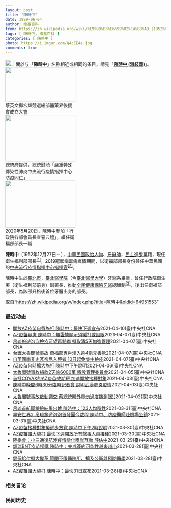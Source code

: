 ```yaml
---
layout: post
title: "陳時中"
date: 1989-06-04
author: 维基百科
from: https://zh.wikipedia.org/wiki/%E9%99%B3%E6%99%82%E4%B8%AD_(1952%E5%B9%B4)
tags: [ 陳時中, 维基百科 ]
categories: [ 陳時中 ]
photo: https://i.imgur.com/Q4cEE4e.jpg
comments: true
---
```

<div class="mw-parser-output"><div id="noteTA-54dafe5e" class="noteTA"><div class="noteTA-group"><div data-noteta-group-source="module" data-noteta-group="Medicine"></div></div></div>
<div role="note" class="hatnote navigation-not-searchable"><a href="/wiki/Wikipedia:%E6%B6%88%E6%AD%A7%E4%B9%89" title="Wikipedia:消歧义"><img alt="Disambig gray.svg" src="//upload.wikimedia.org/wikipedia/commons/thumb/5/5f/Disambig_gray.svg/25px-Disambig_gray.svg.png" decoding="async" width="25" height="19" srcset="//upload.wikimedia.org/wikipedia/commons/thumb/5/5f/Disambig_gray.svg/38px-Disambig_gray.svg.png 1.5x, //upload.wikimedia.org/wikipedia/commons/thumb/5/5f/Disambig_gray.svg/50px-Disambig_gray.svg.png 2x" data-file-width="220" data-file-height="168"></a>&nbsp;&nbsp;關於与「<b>陳時中</b>」名称相近或相同的条目，請見「<b><a href="/wiki/%E9%99%B3%E6%99%82%E4%B8%AD_(%E6%B6%88%E6%AD%A7%E7%BE%A9)" class="mw-disambig" title="陳時中 (消歧義)">陳時中 (消歧義)</a></b>」。</div>

<div class="thumb tright"><div class="thumbinner" style="width:222px;"><a href="/wiki/File:%E9%84%AD%E5%AE%8F%E8%BC%9D%E8%88%87%E9%86%AB%E6%94%BF%E4%BA%BA%E5%A3%AB%E5%90%88%E7%85%A7.jpg" class="image"><img alt="" src="//upload.wikimedia.org/wikipedia/commons/thumb/e/e0/%E9%84%AD%E5%AE%8F%E8%BC%9D%E8%88%87%E9%86%AB%E6%94%BF%E4%BA%BA%E5%A3%AB%E5%90%88%E7%85%A7.jpg/220px-%E9%84%AD%E5%AE%8F%E8%BC%9D%E8%88%87%E9%86%AB%E6%94%BF%E4%BA%BA%E5%A3%AB%E5%90%88%E7%85%A7.jpg" decoding="async" width="220" height="110" class="thumbimage" srcset="//upload.wikimedia.org/wikipedia/commons/thumb/e/e0/%E9%84%AD%E5%AE%8F%E8%BC%9D%E8%88%87%E9%86%AB%E6%94%BF%E4%BA%BA%E5%A3%AB%E5%90%88%E7%85%A7.jpg/330px-%E9%84%AD%E5%AE%8F%E8%BC%9D%E8%88%87%E9%86%AB%E6%94%BF%E4%BA%BA%E5%A3%AB%E5%90%88%E7%85%A7.jpg 1.5x, //upload.wikimedia.org/wikipedia/commons/thumb/e/e0/%E9%84%AD%E5%AE%8F%E8%BC%9D%E8%88%87%E9%86%AB%E6%94%BF%E4%BA%BA%E5%A3%AB%E5%90%88%E7%85%A7.jpg/440px-%E9%84%AD%E5%AE%8F%E8%BC%9D%E8%88%87%E9%86%AB%E6%94%BF%E4%BA%BA%E5%A3%AB%E5%90%88%E7%85%A7.jpg 2x" data-file-width="4160" data-file-height="2080"></a>  <div class="thumbcaption"><div class="magnify"><a href="/wiki/File:%E9%84%AD%E5%AE%8F%E8%BC%9D%E8%88%87%E9%86%AB%E6%94%BF%E4%BA%BA%E5%A3%AB%E5%90%88%E7%85%A7.jpg" class="internal" title="放大"></a></div>蔡英文鄭宏輝競選總部醫藥界後援會成立大會</div></div></div>
<div class="thumb tright"><div class="thumbinner" style="width:222px;"><a href="/wiki/File:02.07_%E7%B8%BD%E7%B5%B1%E6%85%B0%E5%8B%89%E3%80%8C%E5%9A%B4%E9%87%8D%E7%89%B9%E6%AE%8A%E5%82%B3%E6%9F%93%E6%80%A7%E8%82%BA%E7%82%8E%E4%B8%AD%E5%A4%AE%E6%B5%81%E8%A1%8C%E7%96%AB%E6%83%85%E6%8C%87%E6%8F%AE%E4%B8%AD%E5%BF%83%E9%98%B2%E7%96%AB%E5%90%8C%E4%BB%81%E3%80%8D_(49500116692).jpg" class="image"><img alt="" src="//upload.wikimedia.org/wikipedia/commons/thumb/9/95/02.07_%E7%B8%BD%E7%B5%B1%E6%85%B0%E5%8B%89%E3%80%8C%E5%9A%B4%E9%87%8D%E7%89%B9%E6%AE%8A%E5%82%B3%E6%9F%93%E6%80%A7%E8%82%BA%E7%82%8E%E4%B8%AD%E5%A4%AE%E6%B5%81%E8%A1%8C%E7%96%AB%E6%83%85%E6%8C%87%E6%8F%AE%E4%B8%AD%E5%BF%83%E9%98%B2%E7%96%AB%E5%90%8C%E4%BB%81%E3%80%8D_%2849500116692%29.jpg/220px-02.07_%E7%B8%BD%E7%B5%B1%E6%85%B0%E5%8B%89%E3%80%8C%E5%9A%B4%E9%87%8D%E7%89%B9%E6%AE%8A%E5%82%B3%E6%9F%93%E6%80%A7%E8%82%BA%E7%82%8E%E4%B8%AD%E5%A4%AE%E6%B5%81%E8%A1%8C%E7%96%AB%E6%83%85%E6%8C%87%E6%8F%AE%E4%B8%AD%E5%BF%83%E9%98%B2%E7%96%AB%E5%90%8C%E4%BB%81%E3%80%8D_%2849500116692%29.jpg" decoding="async" width="220" height="147" class="thumbimage" srcset="//upload.wikimedia.org/wikipedia/commons/thumb/9/95/02.07_%E7%B8%BD%E7%B5%B1%E6%85%B0%E5%8B%89%E3%80%8C%E5%9A%B4%E9%87%8D%E7%89%B9%E6%AE%8A%E5%82%B3%E6%9F%93%E6%80%A7%E8%82%BA%E7%82%8E%E4%B8%AD%E5%A4%AE%E6%B5%81%E8%A1%8C%E7%96%AB%E6%83%85%E6%8C%87%E6%8F%AE%E4%B8%AD%E5%BF%83%E9%98%B2%E7%96%AB%E5%90%8C%E4%BB%81%E3%80%8D_%2849500116692%29.jpg/330px-02.07_%E7%B8%BD%E7%B5%B1%E6%85%B0%E5%8B%89%E3%80%8C%E5%9A%B4%E9%87%8D%E7%89%B9%E6%AE%8A%E5%82%B3%E6%9F%93%E6%80%A7%E8%82%BA%E7%82%8E%E4%B8%AD%E5%A4%AE%E6%B5%81%E8%A1%8C%E7%96%AB%E6%83%85%E6%8C%87%E6%8F%AE%E4%B8%AD%E5%BF%83%E9%98%B2%E7%96%AB%E5%90%8C%E4%BB%81%E3%80%8D_%2849500116692%29.jpg 1.5x, //upload.wikimedia.org/wikipedia/commons/thumb/9/95/02.07_%E7%B8%BD%E7%B5%B1%E6%85%B0%E5%8B%89%E3%80%8C%E5%9A%B4%E9%87%8D%E7%89%B9%E6%AE%8A%E5%82%B3%E6%9F%93%E6%80%A7%E8%82%BA%E7%82%8E%E4%B8%AD%E5%A4%AE%E6%B5%81%E8%A1%8C%E7%96%AB%E6%83%85%E6%8C%87%E6%8F%AE%E4%B8%AD%E5%BF%83%E9%98%B2%E7%96%AB%E5%90%8C%E4%BB%81%E3%80%8D_%2849500116692%29.jpg/440px-02.07_%E7%B8%BD%E7%B5%B1%E6%85%B0%E5%8B%89%E3%80%8C%E5%9A%B4%E9%87%8D%E7%89%B9%E6%AE%8A%E5%82%B3%E6%9F%93%E6%80%A7%E8%82%BA%E7%82%8E%E4%B8%AD%E5%A4%AE%E6%B5%81%E8%A1%8C%E7%96%AB%E6%83%85%E6%8C%87%E6%8F%AE%E4%B8%AD%E5%BF%83%E9%98%B2%E7%96%AB%E5%90%8C%E4%BB%81%E3%80%8D_%2849500116692%29.jpg 2x" data-file-width="2048" data-file-height="1365"></a>  <div class="thumbcaption"><div class="magnify"><a href="/wiki/File:02.07_%E7%B8%BD%E7%B5%B1%E6%85%B0%E5%8B%89%E3%80%8C%E5%9A%B4%E9%87%8D%E7%89%B9%E6%AE%8A%E5%82%B3%E6%9F%93%E6%80%A7%E8%82%BA%E7%82%8E%E4%B8%AD%E5%A4%AE%E6%B5%81%E8%A1%8C%E7%96%AB%E6%83%85%E6%8C%87%E6%8F%AE%E4%B8%AD%E5%BF%83%E9%98%B2%E7%96%AB%E5%90%8C%E4%BB%81%E3%80%8D_(49500116692).jpg" class="internal" title="放大"></a></div>總統府提供，總統慰勉「嚴重特殊傳染性肺炎中央流行疫情指揮中心防疫同仁」</div></div></div>
<div class="thumb tright"><div class="thumbinner" style="width:222px;"><a href="/wiki/File:05.20_%E7%B8%BD%E7%B5%B1%E4%B8%BB%E6%8C%81%E3%80%8C%E8%A1%8C%E6%94%BF%E9%99%A2%E5%89%AF%E9%99%A2%E9%95%B7%E6%9A%A8%E5%90%84%E9%83%A8%E6%9C%83%E9%A6%96%E9%95%B7%E5%AE%A3%E8%AA%93%E5%85%B8%E7%A6%AE%E3%80%8D-%E9%99%B3%E6%99%82%E4%B8%AD.jpg" class="image"><img alt="" src="//upload.wikimedia.org/wikipedia/commons/thumb/a/aa/05.20_%E7%B8%BD%E7%B5%B1%E4%B8%BB%E6%8C%81%E3%80%8C%E8%A1%8C%E6%94%BF%E9%99%A2%E5%89%AF%E9%99%A2%E9%95%B7%E6%9A%A8%E5%90%84%E9%83%A8%E6%9C%83%E9%A6%96%E9%95%B7%E5%AE%A3%E8%AA%93%E5%85%B8%E7%A6%AE%E3%80%8D-%E9%99%B3%E6%99%82%E4%B8%AD.jpg/220px-05.20_%E7%B8%BD%E7%B5%B1%E4%B8%BB%E6%8C%81%E3%80%8C%E8%A1%8C%E6%94%BF%E9%99%A2%E5%89%AF%E9%99%A2%E9%95%B7%E6%9A%A8%E5%90%84%E9%83%A8%E6%9C%83%E9%A6%96%E9%95%B7%E5%AE%A3%E8%AA%93%E5%85%B8%E7%A6%AE%E3%80%8D-%E9%99%B3%E6%99%82%E4%B8%AD.jpg" decoding="async" width="220" height="147" class="thumbimage" srcset="//upload.wikimedia.org/wikipedia/commons/thumb/a/aa/05.20_%E7%B8%BD%E7%B5%B1%E4%B8%BB%E6%8C%81%E3%80%8C%E8%A1%8C%E6%94%BF%E9%99%A2%E5%89%AF%E9%99%A2%E9%95%B7%E6%9A%A8%E5%90%84%E9%83%A8%E6%9C%83%E9%A6%96%E9%95%B7%E5%AE%A3%E8%AA%93%E5%85%B8%E7%A6%AE%E3%80%8D-%E9%99%B3%E6%99%82%E4%B8%AD.jpg/330px-05.20_%E7%B8%BD%E7%B5%B1%E4%B8%BB%E6%8C%81%E3%80%8C%E8%A1%8C%E6%94%BF%E9%99%A2%E5%89%AF%E9%99%A2%E9%95%B7%E6%9A%A8%E5%90%84%E9%83%A8%E6%9C%83%E9%A6%96%E9%95%B7%E5%AE%A3%E8%AA%93%E5%85%B8%E7%A6%AE%E3%80%8D-%E9%99%B3%E6%99%82%E4%B8%AD.jpg 1.5x, //upload.wikimedia.org/wikipedia/commons/thumb/a/aa/05.20_%E7%B8%BD%E7%B5%B1%E4%B8%BB%E6%8C%81%E3%80%8C%E8%A1%8C%E6%94%BF%E9%99%A2%E5%89%AF%E9%99%A2%E9%95%B7%E6%9A%A8%E5%90%84%E9%83%A8%E6%9C%83%E9%A6%96%E9%95%B7%E5%AE%A3%E8%AA%93%E5%85%B8%E7%A6%AE%E3%80%8D-%E9%99%B3%E6%99%82%E4%B8%AD.jpg/440px-05.20_%E7%B8%BD%E7%B5%B1%E4%B8%BB%E6%8C%81%E3%80%8C%E8%A1%8C%E6%94%BF%E9%99%A2%E5%89%AF%E9%99%A2%E9%95%B7%E6%9A%A8%E5%90%84%E9%83%A8%E6%9C%83%E9%A6%96%E9%95%B7%E5%AE%A3%E8%AA%93%E5%85%B8%E7%A6%AE%E3%80%8D-%E9%99%B3%E6%99%82%E4%B8%AD.jpg 2x" data-file-width="2508" data-file-height="1672"></a>  <div class="thumbcaption"><div class="magnify"><a href="/wiki/File:05.20_%E7%B8%BD%E7%B5%B1%E4%B8%BB%E6%8C%81%E3%80%8C%E8%A1%8C%E6%94%BF%E9%99%A2%E5%89%AF%E9%99%A2%E9%95%B7%E6%9A%A8%E5%90%84%E9%83%A8%E6%9C%83%E9%A6%96%E9%95%B7%E5%AE%A3%E8%AA%93%E5%85%B8%E7%A6%AE%E3%80%8D-%E9%99%B3%E6%99%82%E4%B8%AD.jpg" class="internal" title="放大"></a></div>2020年5月20日，陳時中參加「行政院各部會首長宣誓典禮」，續任衛福部部長一職</div></div></div>
<p><b>陳時中</b>（1952年12月27日<span class="useeditintro" title="Template:BLP editintro">－</span>），<a href="/wiki/%E4%B8%AD%E8%8F%AF%E6%B0%91%E5%9C%8B" title="中華民國">中華民國</a><a href="/wiki/%E6%94%BF%E6%B2%BB%E4%BA%BA%E7%89%A9" title="政治人物">政治人物</a>、<a href="/wiki/%E7%89%99%E9%86%AB%E5%B8%AB" class="mw-redirect" title="牙醫師">牙醫師</a>，<a href="/wiki/%E6%B0%91%E4%B8%BB%E9%80%B2%E6%AD%A5%E9%BB%A8" title="民主進步黨">民主進步黨</a>籍，現任<a href="/wiki/%E4%B8%AD%E8%8F%AF%E6%B0%91%E5%9C%8B%E8%A1%9B%E7%94%9F%E7%A6%8F%E5%88%A9%E9%83%A8" title="中華民國衛生福利部">衛生福利部</a>部長<sup id="cite_ref-1" class="reference"><a href="#cite_note-1">[1]</a></sup>，<a href="/wiki/2019%E5%86%A0%E7%8B%80%E7%97%85%E6%AF%92%E7%97%85%E8%87%BA%E7%81%A3%E7%96%AB%E6%83%85" title="2019冠狀病毒病臺灣疫情">2019冠狀病毒病疫情</a>期間，以衛福部部長身份兼任中華民國的<a href="/wiki/%E5%9C%8B%E5%AE%B6%E8%A1%9B%E7%94%9F%E6%8C%87%E6%8F%AE%E4%B8%AD%E5%BF%83%E4%B8%AD%E5%A4%AE%E6%B5%81%E8%A1%8C%E7%96%AB%E6%83%85%E6%8C%87%E6%8F%AE%E4%B8%AD%E5%BF%83" title="國家衛生指揮中心中央流行疫情指揮中心">中央流行疫情指揮中心</a><a href="/wiki/%E6%8C%87%E6%8F%AE%E5%AE%98" title="指揮官">指揮官</a><sup id="cite_ref-2" class="reference"><a href="#cite_note-2">[2]</a></sup>。
</p><p>陳時中生於<a href="/wiki/%E8%87%BA%E5%8C%97%E5%B8%82" title="臺北市">臺北市</a>，<a href="/wiki/%E8%87%BA%E5%8C%97%E9%86%AB%E5%AD%B8%E9%99%A2" class="mw-redirect" title="臺北醫學院">臺北醫學院</a>（今<a href="/wiki/%E8%87%BA%E5%8C%97%E9%86%AB%E5%AD%B8%E5%A4%A7%E5%AD%B8" title="臺北醫學大學">臺北醫學大學</a>）牙醫系畢業，曾任行政院衛生署（衛生福利部前身）副署長，推動<a href="/wiki/%E5%85%A8%E6%B0%91%E5%81%A5%E5%BA%B7%E4%BF%9D%E9%9A%AA" title="全民健康保險">全民健康保險</a><a href="/wiki/%E7%89%99%E9%86%AB" title="牙醫">牙醫</a>總額制<sup id="cite_ref-3" class="reference"><a href="#cite_note-3">[3]</a></sup>，後出任衛福部部長，為該部升格後首位牙醫出身的部長。
</p>
</div><noscript><img src="//zh.wikipedia.org/wiki/Special:CentralAutoLogin/start?type=1x1" alt="" title="" width="1" height="1" style="border: none; position: absolute;"></noscript>
<div class="printfooter">取自“<a dir="ltr" href="https://zh.wikipedia.org/w/index.php?title=陳時中&amp;oldid=64951553">https://zh.wikipedia.org/w/index.php?title=陳時中&amp;oldid=64951553</a>”</div><div id="recent-news"><h3>最近动态</h3><ul><li><a href="https://nodebe4.github.io/waimei/2021-04-10/%E9%96%8B%E6%94%BEAZ%E7%96%AB%E8%8B%97%E8%87%AA%E8%B2%BB%E6%96%BD%E6%89%93-%E9%99%B3%E6%99%82%E4%B8%AD-%E6%9C%80%E5%BF%AB%E4%B8%8B%E9%80%B1%E5%AE%A3%E5%B8%83" title="開放AZ疫苗自費施打 陳時中：最快下週宣布—— （中央社記者黃旭昇新北10日電）衛福部長陳時中今天表示，最快下星期宣布2019冠狀病毒疾病（COVID-19，俗稱武漢肺炎）AZ疫苗開放自費施打時...">開放AZ疫苗自費施打 陳時中：最快下週宣布</a><time>2021-04-10</time><a class="tag">(臺)中央社CNA</a></li>
<li><a href="https://nodebe4.github.io/waimei/2021-04-07/AZ%E7%96%AB%E8%8B%97%E7%96%91%E6%85%AE-%E9%99%B3%E6%99%82%E4%B8%AD-%E7%84%A1%E8%AD%89%E6%93%9A%E9%A1%AF%E7%A4%BA%E9%A0%88%E7%B7%A9%E6%89%93%E6%88%96%E8%A8%AD%E9%99%90" title="AZ疫苗疑慮 陳時中：無證據顯示須緩打或設限—— （中央社記者張茗喧、陳至中台北7日電）AZ疫苗在歐洲頻傳血栓不良事件，疫情指揮中心指揮官陳時中今天表示，台灣至今都沒有證據顯示須停止、暫緩接種A...">AZ疫苗疑慮 陳時中：無證據顯示須緩打或設限</a><time>2021-04-07</time><a class="tag">(臺)中央社CNA</a></li>
<li><a href="https://nodebe4.github.io/waimei/2021-04-07/%E5%B8%9B%E7%90%89%E6%97%85%E9%81%8A%E6%B3%A1%E6%B3%A1%E6%AA%A2%E7%96%AB%E5%8F%AF%E6%9C%9B%E5%86%8D%E9%AC%86%E7%B6%81-%E6%93%AC%E5%8F%96%E6%B6%885%E5%A4%A9%E5%8A%A0%E5%BC%B7%E7%AE%A1%E7%90%86" title="帛琉旅遊泡泡檢疫可望再鬆綁 擬取消5天加強管理—— 指揮中心指揮官陳時中7日表示，帛琉旅遊泡泡團防疫措施都做得很好，將研議鬆綁檢疫規定，取消5天加強版自主健康管理，最快週末定案。（圖取自inst...">帛琉旅遊泡泡檢疫可望再鬆綁 擬取消5天加強管理</a><time>2021-04-07</time><a class="tag">(臺)中央社CNA</a></li>
<li><a href="https://nodebe4.github.io/waimei/2021-04-07/%E5%8F%B0%E9%90%B5%E5%A4%AA%E9%AD%AF%E9%96%A3%E8%99%9F%E4%BA%8B%E6%95%85-%E8%A1%9B%E7%A6%8F%E9%83%A8%E5%B0%88%E6%88%B6%E6%B9%A7%E5%85%A5%E9%80%BE4%E5%84%84%E5%85%83%E5%96%84%E6%AC%BE" title="台鐵太魯閣號事故 衛福部專戶湧入逾4億元善款—— 台鐵太魯閣號事故造成重大死傷，衛福部長陳時中表示，截至7日上午11時共收到新台幣4億多元善心捐款。圖為工作人員在車廂周邊協助。中央社記者王騰毅攝...">台鐵太魯閣號事故 衛福部專戶湧入逾4億元善款</a><time>2021-04-07</time><a class="tag">(臺)中央社CNA</a></li>
<li><a href="https://nodebe4.github.io/waimei/2021-04-07/%E8%87%AA%E8%8B%B1%E5%9C%8B%E5%8D%97%E9%9D%9E%E5%8F%B2%E7%93%A6%E5%B8%9D%E5%B0%BC%E5%85%A5%E5%A2%83%E8%80%85-10%E6%97%A5%E8%B5%B7%E5%85%8D%E9%9B%86%E4%B8%AD%E6%AA%A2%E7%96%AB" title="自英國南非史瓦帝尼入境者 10日起免集中檢疫—— 中央流行疫情指揮中心指揮官陳時中7日宣布，4月10日起具英國、南非共和國或史瓦帝尼王國旅遊史的旅客將免集中檢疫。（圖取自衛生福利部疾病管制署Yo...">自英國南非史瓦帝尼入境者 10日起免集中檢疫</a><time>2021-04-07</time><a class="tag">(臺)中央社CNA</a></li>
<li><a href="https://nodebe4.github.io/waimei/2021-04-06/AZ%E7%96%AB%E8%8B%97%E4%BD%95%E6%99%82%E6%93%B4%E5%A4%A7%E6%96%BD%E6%89%93-%E9%99%B3%E6%99%82%E4%B8%AD%E4%B8%8B%E5%8D%88%E8%AA%AA%E6%98%8E" title="AZ疫苗何時擴大施打 陳時中下午說明—— COVAX首批19餘萬劑AZ疫苗近日抵台，但因效期只到5月底，指揮中心研議儘速開放接種對象、儘速施打。圖為台大醫院醫護人員施打疫苗情形。（中央社檔案照片...">AZ疫苗何時擴大施打 陳時中下午說明</a><time>2021-04-06</time><a class="tag">(臺)中央社CNA</a></li>
<li><a href="https://nodebe4.github.io/waimei/2021-04-05/%E5%A4%AA%E9%AD%AF%E9%96%A3%E8%99%9F%E4%BA%8B%E6%95%85%E6%8D%90%E6%AC%BE2%E5%A4%A9%E9%80%BE6000%E8%90%AC-%E5%B0%87%E8%A8%AD%E7%AE%A1%E7%90%86%E5%A7%94%E5%93%A1%E6%9C%83" title="太魯閣號事故捐款2天逾6000萬 將設管理委員會—— （中央社記者許秩維台北5日電）台鐵太魯閣號日前發生重大傷亡事故，衛生福利部提供捐款專戶。衛福部長陳時中今天表示，初步掌握捐款已逾新台幣600...">太魯閣號事故捐款2天逾6000萬 將設管理委員會</a><time>2021-04-05</time><a class="tag">(臺)中央社CNA</a></li>
<li><a href="https://nodebe4.github.io/waimei/2021-04-03/%E9%A6%96%E6%89%B9COVAX%E7%9A%84AZ%E7%96%AB%E8%8B%97%E6%95%88%E6%9C%9F%E7%9F%AD-%E5%8A%A0%E9%80%9F%E9%96%8B%E6%94%BE%E6%8E%A5%E7%A8%AE%E5%B0%8D%E8%B1%A1" title="首批COVAX的AZ疫苗效期短 加速開放接種對象—— 中央流行疫情指揮中心3日晚間緊急召開記者會，指揮官陳時中親自出席宣布，台灣透過COVAX獲配102萬劑AZ 疫苗，首批19.92萬劑4日上午...">首批COVAX的AZ疫苗效期短 加速開放接種對象</a><time>2021-04-03</time><a class="tag">(臺)中央社CNA</a></li>
<li><a href="https://nodebe4.github.io/waimei/2021-04-03/%E9%99%B3%E6%99%82%E4%B8%AD%E6%99%9A%E9%96%936%E6%99%8230%E5%88%86%E8%87%A8%E6%99%82%E8%A8%98%E8%80%85%E6%9C%83-%E8%AA%AA%E6%98%8E%E6%AD%A6%E6%BC%A2%E8%82%BA%E7%82%8E%E7%96%AB%E6%83%85" title="陳時中晚間6時30分臨時記者會 說明武漢肺炎疫情—— 因應武漢肺炎疫情，中央流行疫情指揮中心指揮官陳時中3日晚間6時30分舉行臨時記者會（中央社檔案照片） （中央社台北3日電）中央流行疫情指揮中...">陳時中晚間6時30分臨時記者會 說明武漢肺炎疫情</a><time>2021-04-03</time><a class="tag">(臺)中央社CNA</a></li>
<li><a href="https://nodebe4.github.io/waimei/2021-04-02/%E5%A4%AA%E9%AD%AF%E9%96%A3%E8%99%9F%E4%BA%8B%E6%95%85%E5%95%9F%E5%8B%95%E8%AA%BF%E6%9F%A5-%E8%94%A1%E7%B8%BD%E7%B5%B1%E7%9B%BC%E5%A4%96%E7%95%8C%E5%8B%BF%E9%81%8E%E5%BA%A6%E6%8F%A3%E6%B8%AC-%E5%BD%B1" title="太魯閣號事故啟動調查 蔡總統盼外界勿過度揣測[影]—— 台鐵408次太魯閣號2日上午發生出軌意外，死傷慘重。總統蔡英文（右2）下午在衛福部長陳時中（右）、交通部次長王國材（左）、行政院秘書長李孟...">太魯閣號事故啟動調查 蔡總統盼外界勿過度揣測[影]</a><time>2021-04-02</time><a class="tag">(臺)中央社CNA</a></li>
<li><a href="https://nodebe4.github.io/waimei/2021-03-31/%E5%B8%9B%E7%90%89%E9%A6%96%E8%88%AA%E5%9C%98%E6%AA%A2%E9%A9%97%E7%B5%90%E6%9E%9C%E5%87%BA%E7%88%90-%E9%99%B3%E6%99%82%E4%B8%AD-123%E4%BA%BA%E5%9D%87%E9%99%B0%E6%80%A7" title="帛琉首航團檢驗結果出爐 陳時中：123人均陰性—— 台灣帛琉旅遊泡泡首發團1日啟程，中央流行疫情指揮中心指揮官陳時中（前中）表示，123名團員檢驗結果皆為陰性。圖為衛福部長陳時中與旅客合影。中央...">帛琉首航團檢驗結果出爐 陳時中：123人均陰性</a><time>2021-03-31</time><a class="tag">(臺)中央社CNA</a></li>
<li><a href="https://nodebe4.github.io/waimei/2021-03-31/%E6%97%A9%E5%AE%89%E4%B8%96%E7%95%8C-%E5%B8%9B%E7%90%89%E6%97%85%E9%81%8A%E6%B3%A1%E6%B3%A1%E9%A6%96%E7%99%BC%E5%9C%98%E4%BB%8A%E5%95%9F%E7%A8%8B-%E9%99%B3%E6%99%82%E4%B8%AD-%E9%98%B2%E7%96%AB%E9%86%AB%E5%B8%AB%E8%B5%B4%E6%A9%9F%E5%A0%B4%E5%9D%90%E9%8E%AE" title="早安世界》帛琉旅遊泡泡首發團今啟程 陳時中、防疫醫師赴機場坐鎮—— 帛琉旅遊泡泡首發團將於1日下午2時30分自桃園國際機場起飛，共96人，出境、返台都與一般旅客分流。（圖取自facebook.c...">早安世界》帛琉旅遊泡泡首發團今啟程 陳時中、防疫醫師赴機場坐鎮</a><time>2021-03-31</time><a class="tag">(臺)中央社CNA</a></li>
<li><a href="https://nodebe4.github.io/waimei/2021-03-30/AZ%E7%96%AB%E8%8B%97%E6%8E%A5%E7%A8%AE%E5%B0%8D%E8%B1%A1%E6%93%AC%E9%80%90%E6%AD%A5%E6%94%BE%E5%AF%AC-%E9%99%B3%E6%99%82%E4%B8%AD%E4%B8%8B%E5%8D%882%E6%99%82%E8%AA%AA%E6%98%8E" title="AZ疫苗接種對象擬逐步放寬 陳時中下午2時說明—— 中央流行疫情指揮中心指揮官陳時中31日下午2時將召開記者會，說明牛津AZ疫苗、疫情狀況及防疫措施。（中央社檔案照片） （中央社記者張茗喧台北3...">AZ疫苗接種對象擬逐步放寬  陳時中下午2時說明</a><time>2021-03-30</time><a class="tag">(臺)中央社CNA</a></li>
<li><a href="https://nodebe4.github.io/waimei/2021-03-30/AZ%E7%96%AB%E8%8B%97%E6%93%B4%E5%A4%A7%E6%96%BD%E6%89%93-%E6%9C%80%E5%BF%AB%E4%B8%8B%E9%80%B1%E9%96%8B%E6%94%BE%E6%89%80%E6%9C%89%E9%86%AB%E4%BA%8B%E4%BA%BA%E5%93%A1%E6%8E%A5%E7%A8%AE" title="AZ疫苗擴大施打 最快下週開放所有醫事人員接種—— 牛津AZ疫苗22日全台開打，衛福部長陳時中31日表示，最快下週起逐步擴大施打，預計將開放所有醫事人員接種。圖為台大醫院醫護人員施打疫苗情形。（...">AZ疫苗擴大施打 最快下週開放所有醫事人員接種</a><time>2021-03-30</time><a class="tag">(臺)中央社CNA</a></li>
<li><a href="https://nodebe4.github.io/waimei/2021-03-29/%E9%99%B8%E5%A7%94%E6%9C%83-%E5%B0%8F%E4%B8%89%E9%80%9A%E5%BE%A9%E8%88%AA%E6%B6%89%E7%96%AB%E6%83%85%E8%AE%8A%E5%8C%96%E5%85%A9%E5%B2%B8%E4%BA%92%E5%8B%95-%E8%A9%95%E4%BC%B0%E4%B8%AD" title="陸委會：小三通復航涉疫情變化兩岸互動 評估中—— （中央社記者賴言曦台北29日電）衛福部長陳時中今天上午對「小三通」復航議題表示，只要陸委會提出，衛福部不會反對。陸委會則指出，小三通復航涉及疫情...">陸委會：小三通復航涉疫情變化兩岸互動 評估中</a><time>2021-03-29</time><a class="tag">(臺)中央社CNA</a></li>
<li><a href="https://nodebe4.github.io/waimei/2021-03-28/%E8%BC%9D%E7%91%9EBNT%E7%96%AB%E8%8B%97%E6%8E%A1%E8%B3%BC-%E9%99%B3%E6%99%82%E4%B8%AD-%E5%AE%8C%E6%88%90%E7%B0%BD%E7%B4%84%E5%8F%AF%E8%83%BD%E6%80%A7%E8%B6%8A%E4%BE%86%E8%B6%8A%E5%B0%8F" title="輝瑞BNT疫苗採購 陳時中：完成簽約可能性越來越小—— （中央社記者余曉涵台北29日電）衛生福利部長陳時中今天在立法院答詢談及輝瑞BNT疫苗時說，有持續談，希望越早拿到越好，但全球供應鏈有問題，...">輝瑞BNT疫苗採購 陳時中：完成簽約可能性越來越小</a><time>2021-03-28</time><a class="tag">(臺)中央社CNA</a></li>
<li><a href="https://nodebe4.github.io/waimei/2021-03-28/%E5%81%A5%E4%BF%9D%E7%B5%A6%E4%BB%98%E6%93%AC%E5%A4%A7%E8%AE%8A%E9%9D%A9-%E7%AF%84%E5%9C%8D%E4%B8%8D%E9%99%90%E9%86%AB%E9%99%A2%E6%89%80-%E6%93%B4%E5%8F%8A%E5%85%AC%E8%A1%9B%E8%88%87%E9%A0%90%E9%98%B2%E9%86%AB%E5%AD%B8" title="健保給付擬大變革 範圍不限醫院所、擴及公衛與預防醫學—— 衛福部長陳時中29日證實，健保給付制度將有2大變革，改革方向包含擴大健保支付範圍，除不再侷限醫療院所外，也將擴及公共衛生、預防醫學等領域...">健保給付擬大變革 範圍不限醫院所、擴及公衛與預防醫學</a><time>2021-03-28</time><a class="tag">(臺)中央社CNA</a></li>
<li><a href="https://nodebe4.github.io/waimei/2021-03-28/AZ%E7%96%AB%E8%8B%97%E6%93%B4%E5%A4%A7%E6%96%BD%E6%89%93-%E9%99%B3%E6%99%82%E4%B8%AD-%E6%9C%80%E5%BF%AB31%E6%97%A5%E5%AE%A3%E5%B8%83" title="AZ疫苗擴大施打 陳時中：最快31日宣布—— 衛生福利部長陳時中29日表示，研議牛津AZ疫苗第2波施打時間，應會再擴大施打，最快31日宣布。（中央社檔案照片） （中央社記者余曉涵台北29日電）衛...">AZ疫苗擴大施打 陳時中：最快31日宣布</a><time>2021-03-28</time><a class="tag">(臺)中央社CNA</a></li>
</ul></div><div id="open-opinion"><h3>相关言论</h3><ul></ul></div><div id="mjls-record"><h3>民间历史</h3><ul></ul></div>